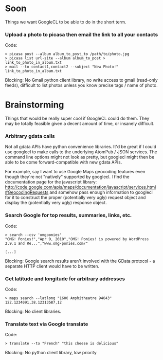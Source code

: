 # Soon #
Things we want GoogleCL to be able to do in the short term.

### Upload a photo to picasa then email the link to all your contacts ###
Code:
```
> picasa post --album album_to_post_to /path/to/photo.jpg
> picasa list url-site --album album_to_post > link_to_photo_in_album.txt
> mail --to contact1,contact2 --subject "New Photo!" link_to_photo_in_album.txt
```
Blocking: No Gmail python client library, no write access to gmail (read-only feeds), difficult to list photos unless you know precise tags / name of photo.

# Brainstorming #
Things that would be really super cool if GoogleCL could do them. They may be totally feasible given a decent amount of time, or insanely difficult.

### Arbitrary gdata calls ###

Not all gdata APIs have python convenience libraries.  It'd be great if I could use googlecl to make calls to the underlying AtomPub / JSON services.  The command line options might not look as pretty, but googlecl might then be able to be come forward-compatible with new gdata APIs.

For example, say I want to use Google Maps geocoding features even though they're not "natively" supported by googlecl.  I find the documentation page for the javascript library: http://code.google.com/apis/maps/documentation/javascript/services.html#GeocodingRequests and somehow pass enough information to googlecl for it to construct the proper (potentially very ugly) request object and display the (potentially very ugly) response object.


### Search Google for top results, summaries, links, etc. ###
Code:
```
> search --csv 'omgponies'
"OMG! Ponies!","Apr 9, 2010","OMG! Ponies! is powered by WordPress 2.9.1 and Re...","www.omg-ponies.com/"

[...]
```
Blocking: Google search results aren't involved with the GData protocol - a separate HTTP client would have to be written.

### Get latitude and longitude for arbitrary addresses ###
Code:
```
> maps search --latlong "1600 Amphitheatre 94043"
122.1234091,38.12313587,12
```
Blocking: No client libraries.

### Translate text via Google translate ###
Code:
```
> translate --to "French" "this cheese is delicious"
```
Blocking: No python client library, low priority